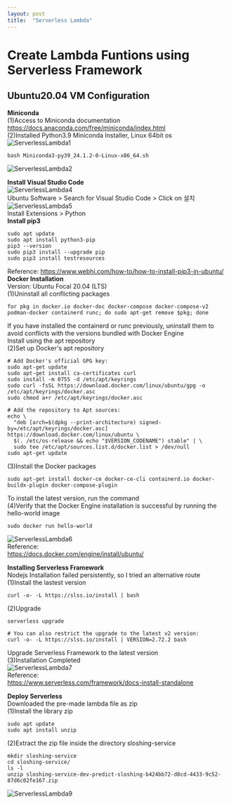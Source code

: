 ```yaml
---
layout: post
title:  "Serverless Lambda"
---
```


# Create Lambda Funtions using Serverless Framework
## Ubuntu20.04 VM Configuration 

**Miniconda** <br/>
(1)Access to Miniconda documentation <br/>
https://docs.anaconda.com/free/miniconda/index.html <br/>
(2)Installed Python3.9 Miniconda Installer, Linux 64bit os <br/>
![ServerlessLambda1](https://github.com/growingpenguin/growingpenguin.github.io/assets/110277903/ec25c7c8-6612-4691-beaf-52589616130c) <br/>
```
bash Miniconda3-py39_24.1.2-0-Linux-x86_64.sh
```
![ServerlessLambda2](https://github.com/growingpenguin/growingpenguin.github.io/assets/110277903/736f14c5-f770-4976-98b8-86dade4135f2) <br/>

**Install Visual Studio Code** <br/>
![ServerlessLambda4](https://github.com/growingpenguin/growingpenguin.github.io/assets/110277903/790d4192-e8fe-445d-8a16-965dfa5ccfbb) <br/>
Ubuntu Software > Search for Visual Studio Code > Click on 설치 <br/>
![ServerlessLambda5](https://github.com/growingpenguin/growingpenguin.github.io/assets/110277903/6012d3f6-061c-41ab-bfeb-2093af6f72c1) <br/>
Install Extensions > Python <br/>
**Install pip3** <br/>
```
sudo apt update
sudo apt install python3-pip
pip3 --version
sudo pip3 install --upgrade pip
sudo pip3 install testresources
```
Reference: https://www.webhi.com/how-to/how-to-install-pip3-in-ubuntu/ <br/>
**Docker Installation** <br/>
Version: Ubuntu Focal 20.04 (LTS) <br/>
(1)Uninstall all conflicting packages <br/>
```
for pkg in docker.io docker-doc docker-compose docker-compose-v2 podman-docker containerd runc; do sudo apt-get remove $pkg; done
```
If you have installed the containerd or runc previously, uninstall them to avoid conflicts with the versions bundled with Docker Engine <br/>
Install using the apt repository <br/>
(2)Set up Docker's apt repository <br/>
```
# Add Docker's official GPG key:
sudo apt-get update
sudo apt-get install ca-certificates curl
sudo install -m 0755 -d /etc/apt/keyrings
sudo curl -fsSL https://download.docker.com/linux/ubuntu/gpg -o /etc/apt/keyrings/docker.asc
sudo chmod a+r /etc/apt/keyrings/docker.asc

# Add the repository to Apt sources:
echo \
  "deb [arch=$(dpkg --print-architecture) signed-by=/etc/apt/keyrings/docker.asc] https://download.docker.com/linux/ubuntu \
  $(. /etc/os-release && echo "$VERSION_CODENAME") stable" | \
  sudo tee /etc/apt/sources.list.d/docker.list > /dev/null
sudo apt-get update
```
(3)Install the Docker packages <br/>
```
sudo apt-get install docker-ce docker-ce-cli containerd.io docker-buildx-plugin docker-compose-plugin
```
To install the latest version, run the command <br/>
(4)Verify that the Docker Engine installation is successful by running the hello-world image <br/>
```
sudo docker run hello-world
```
![ServerlessLambda6](https://github.com/growingpenguin/growingpenguin.github.io/assets/110277903/ac6e9ce7-d0dc-4194-aa6e-8ae16adb8d7c) <br/>
Reference: <br/>
https://docs.docker.com/engine/install/ubuntu/ <br/>

**Installing Serverless Framework** <br/>
Nodejs Installation failed persistently, so I tried an alternative route <br/>
(1)Install the lastest version <br/>
```
curl -o- -L https://slss.io/install | bash
```
(2)Upgrade <br/>
```
serverless upgrade

# You can also restrict the upgrade to the latest v2 version:
curl -o- -L https://slss.io/install | VERSION=2.72.2 bash
```
Upgrade Serverless Framework to the latest version <br/>
(3)Installation Completed <br/>
![ServerlessLambda7](https://github.com/growingpenguin/growingpenguin.github.io/assets/110277903/5e01b48f-6443-42ef-b23f-b2e7110947aa) <br/>
Reference: <br/>
https://www.serverless.com/framework/docs-install-standalone <br/>

**Deploy Serverless** <br/>
Downloaded the pre-made lambda file as zip <br/>
(1)Install the library zip <br/>
```
sudo apt update
sudo apt install unzip
```
(2)Extract the zip file inside the directory sloshing-service <br/>
```
mkdir sloshing-service
cd sloshing-service/
ls -l
unzip sloshing-service-dev-predict-sloshing-b424bb72-d8cd-4433-9c52-87d6c02fe167.zip
```
![ServerlessLambda9](https://github.com/growingpenguin/growingpenguin.github.io/assets/110277903/97d49f7d-5357-4819-9f0a-81716bfe94c3) <br/>














